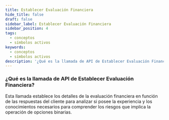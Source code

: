 ```yaml
---
title: Establecer Evaluación Financiera
hide_title: false
draft: false
sidebar_label: Establecer Evaluación Financiera
sidebar_position: 4
tags:
  - conceptos
  - símbolos activos
keywords:
  - conceptos
  - símbolos activos
description: '¿Qué es la llamada de API de Establecer Evaluación Financiera?'
---
```


### ¿Qué es la llamada de API de Establecer Evaluación Financiera?

Esta llamada establece los detalles de la evaluación financiera en función de las respuestas del cliente para analizar si posee la experiencia y los conocimientos necesarios para comprender los riesgos que implica la operación de opciones binarias.
